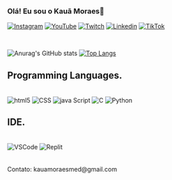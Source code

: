 
### Olá! Eu sou o Kauã Moraes🙏

[![Instagram](https://img.shields.io/badge/Instagram-E4405F?style=for-the-badge&logo=instagram&logoColor=white/)](https://www.instagram.com/kkaua.png)
[![YouTube](https://img.shields.io/badge/YouTube-FF0000?style=for-the-badge&logo=youtube&logoColor=white/)](https://www.youtube.com/@kaw4134)
[![Twitch](https://img.shields.io/badge/Twitch-9146FF?style=for-the-badge&logo=twitch&logoColor=white/)](https://www.twitch.tv/rataovlr)
[![Linkedin](https://img.shields.io/badge/LinkedIn-0077B5?style=for-the-badge&logo=linkedin&logoColor=white/)](https://www.linkedin.com/in/kauã-medeiros-506b162b6/)
[![TikTok](https://img.shields.io/badge/TikTok-000000?style=for-the-badge&logo=tiktok&logoColor=white/)](https://img.shields.io/badge/TikTok-000000?style=for-the-badge&logo=tiktok&logoColor=white)

<br/>

![Anurag's GitHub stats](https://github-readme-stats.vercel.app/api?username=KauaMMedeiros&show_icons=true&theme=dracula)
[![Top Langs](https://github-readme-stats.vercel.app/api/top-langs/?username=KauaMMedeiros&theme=dracula)](https://github.com/anuraghazra/github-readme-stats)

## Programming Languages.

<div style="display: inline_block"><br/>
  <img align="center" alt="html5" src="https://img.shields.io/badge/HTML-239120?style=for-the-badge&logo=html5&logoColor=white"/>
  <img align="center" alt="CSS" src="https://img.shields.io/badge/CSS-239120?&style=for-the-badge&logo=css3&logoColor=white"/>
  <img align="center" alt="java Script" src="https://img.shields.io/badge/JavaScript-F7DF1E?style=for-the-badge&logo=javascript&logoColor=black"/>
  <img align="center" alt="C" src="https://img.shields.io/badge/C-00599C?style=for-the-badge&logo=c&logoColor=white"/>
  <img align="center" alt="Python" src="https://img.shields.io/badge/Python-14354C?style=for-the-badge&logo=python&logoColor=white"/>
</div>

## IDE.

<div style="display: inline_block"><br/>
  <img align="center" alt="VSCode" src="https://img.shields.io/badge/Visual_Studio_Code-0078D4?style=for-the-badge&logo=visual%20studio%20code&logoColor=white"/>
  <img align="center" alt="Replit" src="https://img.shields.io/badge/replit-667881?style=for-the-badge&logo=replit&logoColor=white"/>
</div>

<br/>
<br/>
Contato: kauamoraesmed@gmail.com
